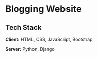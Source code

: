 
# Blogging Website

## Tech Stack

**Client:** HTML, CSS, JavaScript, Bootstrap

**Server:** Python, Django

